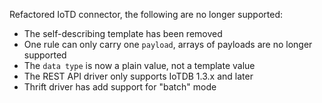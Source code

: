 Refactored IoTD connector, the following are no longer supported:
- The self-describing template has been removed
- One rule can only carry one `payload`, arrays of payloads are no longer supported
- The `data type` is now a plain value, not a template value
- The REST API driver only supports IoTDB 1.3.x and later
- Thrift driver has add support for "batch" mode

